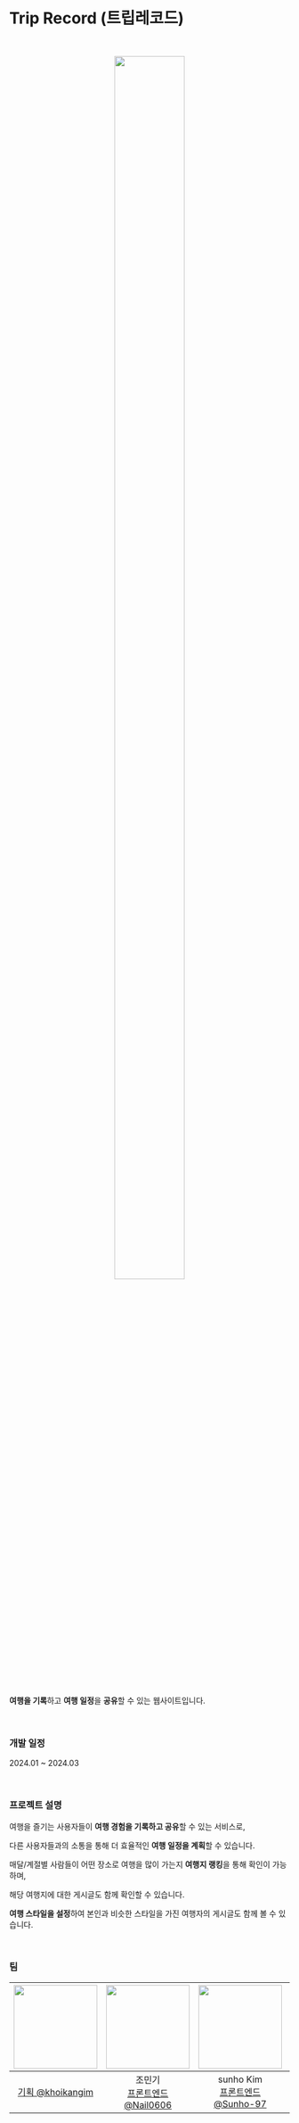 # Trip Record (트립레코드)
<br>
<p align="center">
<img src="https://github.com/Trip-Record/ProjectPlan/assets/118911251/d6f1f210-03a1-4752-b259-740640fc3395" width="50%" height="75%" >
</p>




**여행을 기록**하고 **여행 일정**을 **공유**할 수 있는 웹사이트입니다.


<br>

### 개발 일정
2024.01 ~ 2024.03



<br>

### 프로젝트 설명
여행을 즐기는 사용자들이 **여행 경험을 기록하고 공유**할 수 있는 서비스로,


다른 사용자들과의 소통을 통해 더 효율적인 **여행 일정을 계획**할 수 있습니다.


매달/계절별 사람들이 어떤 장소로 여행을 많이 가는지 **여행지 랭킹**을 통해 확인이 가능하며, 


해당 여행지에 대한 게시글도 함께 확인할 수 있습니다.


**여행 스타일을 설정**하여 본인과 비슷한 스타일을 가진 여행자의 게시글도 함께 볼 수 있습니다.

<br>



### 팀
|<img src="https://avatars.githubusercontent.com/u/118911251?v=4" width="150" height="150"/>|<img src="https://avatars.githubusercontent.com/u/58856846?v=4" width="150" height="150"/>|<img src="https://avatars.githubusercontent.com/u/111634448?v=4" width="150" height="150"/>|<img src="https://avatars.githubusercontent.com/u/59019137?v=4" width="150" height="150"/>|<img src="https://avatars.githubusercontent.com/u/126096318?v=4" width="150" height="150"/>|<img src="https://avatars.githubusercontent.com/u/105481797?v=4" width="150" height="150"/>|<img src="https://avatars.githubusercontent.com/u/109871579?v=4" width="150" height="150"/>|
|:-:|:-:|:-:|:-:|:-:|:-:|:-:|
|[기획 @khoikangim](https://github.com/khoikangim)|조민기<br/>[프론트엔드 @Nail0606](https://github.com/Nail0606)|sunho Kim<br/>[프론트엔드 @Sunho-97](https://github.com/Sunho-97)|[프론트엔드 @Goongam](https://github.com/Goongam)|MinSeoYeon<br/>[백엔드 @gitseoyeon](https://github.com/gitseoyeon)|시원<br/>[백엔드 @muncool39](https://github.com/muncool39)|이채은<br/>[백엔드 @ChaeAg](https://github.com/ChaeAg)|

